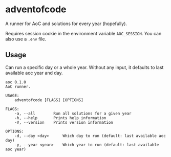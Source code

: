 # adventofcode

A runner for AoC and solutions for every year  (hopefully).

Requires session cookie in the environment variable ```AOC_SESSION```. You can also use a ```.env``` file. 

## Usage 

Can run a specific day or a whole year. Without any input, it defaults to last available aoc year and day.

```
aoc 0.1.0
AoC runner.

USAGE:
    adventofcode [FLAGS] [OPTIONS]

FLAGS:
    -a, --all        Run all solutions for a given year
    -h, --help       Prints help information
    -V, --version    Prints version information

OPTIONS:
    -d, --day <day>      Which day to run (default: last available aoc day)
    -y, --year <year>    Which year to run (default: last available aoc year)
```
